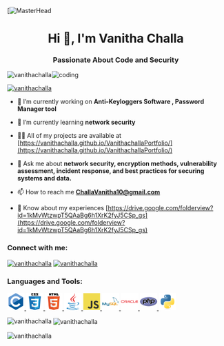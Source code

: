 [![MasterHead](https://qaconsultants.com/wp-content/uploads/2021/01/automotive-cybersecurity-linkedin-header.webp)
<h1 align="center">Hi 👋, I'm Vanitha Challa</h1>
<h3 align="center">Passionate About Code and Security</h3>
<img align="right" alt="coding" width="400" src="https://user-images.githubusercontent.com/74038190/241765453-85cb9521-97c0-4a65-9358-7db8099fac7f.gif">

<p align="left"> <img src="https://komarev.com/ghpvc/?username=vanithachalla&label=Profile%20views&color=0e75b6&style=flat" alt="vanithachalla" /> </p>

<p align="left"> <a href="https://twitter.com/vanithachalla" target="blank"><img src="https://img.shields.io/twitter/follow/vanithachalla?logo=twitter&style=for-the-badge" alt="vanithachalla" /></a> </p>

- 🔭 I’m currently working on **Anti-Keyloggers Software , Password Manager tool**

- 🌱 I’m currently learning **network security**

- 👨‍💻 All of my projects are available at [https://vanithachalla.github.io/VanithachallaPortfolio/](https://vanithachalla.github.io/VanithachallaPortfolio/)

- 💬 Ask me about **network security, encryption methods, vulnerability assessment, incident response, and best practices for securing systems and data.**

- 📫 How to reach me **ChallaVanitha10@gmail.com**

- 📄 Know about my experiences [https://drive.google.com/folderview?id=1kMvWtzwpT5QAaBg6h1XrK2fyJ5CSp_gs](https://drive.google.com/folderview?id=1kMvWtzwpT5QAaBg6h1XrK2fyJ5CSp_gs)

<h3 align="left">Connect with me:</h3>
<p align="left">
<a href="https://twitter.com/vanithachalla" target="blank"><img align="center" src="https://raw.githubusercontent.com/rahuldkjain/github-profile-readme-generator/master/src/images/icons/Social/twitter.svg" alt="vanithachalla" height="30" width="40" /></a>
<a href="https://linkedin.com/in/vanithachalla" target="blank"><img align="center" src="https://raw.githubusercontent.com/rahuldkjain/github-profile-readme-generator/master/src/images/icons/Social/linked-in-alt.svg" alt="vanithachalla" height="30" width="40" /></a>
</p>

<h3 align="left">Languages and Tools:</h3>
<p align="left"> <a href="https://www.cprogramming.com/" target="_blank" rel="noreferrer"> <img src="https://raw.githubusercontent.com/devicons/devicon/master/icons/c/c-original.svg" alt="c" width="40" height="40"/> </a> <a href="https://www.w3schools.com/css/" target="_blank" rel="noreferrer"> <img src="https://raw.githubusercontent.com/devicons/devicon/master/icons/css3/css3-original-wordmark.svg" alt="css3" width="40" height="40"/> </a> <a href="https://www.w3.org/html/" target="_blank" rel="noreferrer"> <img src="https://raw.githubusercontent.com/devicons/devicon/master/icons/html5/html5-original-wordmark.svg" alt="html5" width="40" height="40"/> </a> <a href="https://www.java.com" target="_blank" rel="noreferrer"> <img src="https://raw.githubusercontent.com/devicons/devicon/master/icons/java/java-original.svg" alt="java" width="40" height="40"/> </a> <a href="https://developer.mozilla.org/en-US/docs/Web/JavaScript" target="_blank" rel="noreferrer"> <img src="https://raw.githubusercontent.com/devicons/devicon/master/icons/javascript/javascript-original.svg" alt="javascript" width="40" height="40"/> </a> <a href="https://www.mysql.com/" target="_blank" rel="noreferrer"> <img src="https://raw.githubusercontent.com/devicons/devicon/master/icons/mysql/mysql-original-wordmark.svg" alt="mysql" width="40" height="40"/> </a> <a href="https://www.oracle.com/" target="_blank" rel="noreferrer"> <img src="https://raw.githubusercontent.com/devicons/devicon/master/icons/oracle/oracle-original.svg" alt="oracle" width="40" height="40"/> </a> <a href="https://www.php.net" target="_blank" rel="noreferrer"> <img src="https://raw.githubusercontent.com/devicons/devicon/master/icons/php/php-original.svg" alt="php" width="40" height="40"/> </a> <a href="https://www.python.org" target="_blank" rel="noreferrer"> <img src="https://raw.githubusercontent.com/devicons/devicon/master/icons/python/python-original.svg" alt="python" width="40" height="40"/> </a> </p>

<p><img align="left" src="https://github-readme-stats.vercel.app/api/top-langs?username=vanithachalla&show_icons=true&locale=en&layout=compact" alt="vanithachalla" /></p>

<p>&nbsp;<img align="center" src="https://github-readme-stats.vercel.app/api?username=vanithachalla&show_icons=true&locale=en" alt="vanithachalla" /></p>

<p><img align="center" src="https://github-readme-streak-stats.herokuapp.com/?user=vanithachalla&" alt="vanithachalla" /></p>
